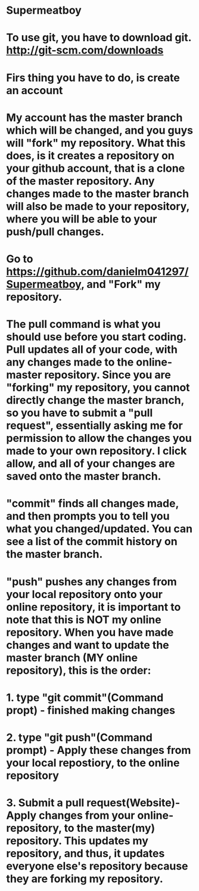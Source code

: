 # Supermeatboy
# To use git, you have to download git. http://git-scm.com/downloads
# Firs thing you have to do, is create an account

# My account has the master branch which will be changed, and you guys will "fork" my repository. What this does, is it creates a repository on your github account, that is a clone of the master repository. Any changes made to the master branch will also be made to your repository, where you will be able to your push/pull changes.

# Go to https://github.com/danielm041297/Supermeatboy, and "Fork" my repository.

# The pull command is what you should use before you start coding. Pull updates all of your code, with any changes made to the online-master repository. Since you are "forking" my repository, you cannot directly change the master branch, so you have to submit a "pull request", essentially asking me for permission to allow the changes you made to your own repository. I click allow, and all of your changes are saved onto the master branch. 

# "commit" finds all changes made, and then prompts you to tell you what you changed/updated. You can see a list of the commit history on the master branch.
# "push" pushes any changes from your local repository onto your online repository, it is important to note that this is NOT my online repository. When you have made changes and want to update the master branch (MY online repository), this is the order: 
# 1. type "git commit"(Command propt) - finished making changes
# 2. type "git push"(Command prompt) - Apply these changes from your local repostiory, to the online repository
# 3. Submit a pull request(Website)- Apply changes from your online-repository, to the master(my) repository. This updates my repository, and thus, it updates everyone else's repository because they are forking my repository.


